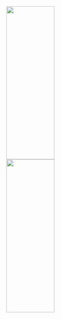 <img height="400px" width="50%" src="https://github-readme-stats.vercel.app/api?    username=jackheroes&show_icons=true&count_private=true&title_color=B5ACEA&text_color=B5ACEA&icon_color=8468EC&bg_color=3D2C8D&border_color=1C0C5B"/> 
<img height="400px" width="50%" src="https://github-readme-stats.vercel.app/api/top-langs/? username=jackheroes&layout=compact&&title_color=B5ACEA&text_color=B5ACEA&icon_color=8468EC&bg_color=3D2C8D&border_color=1C0C5B"/>
